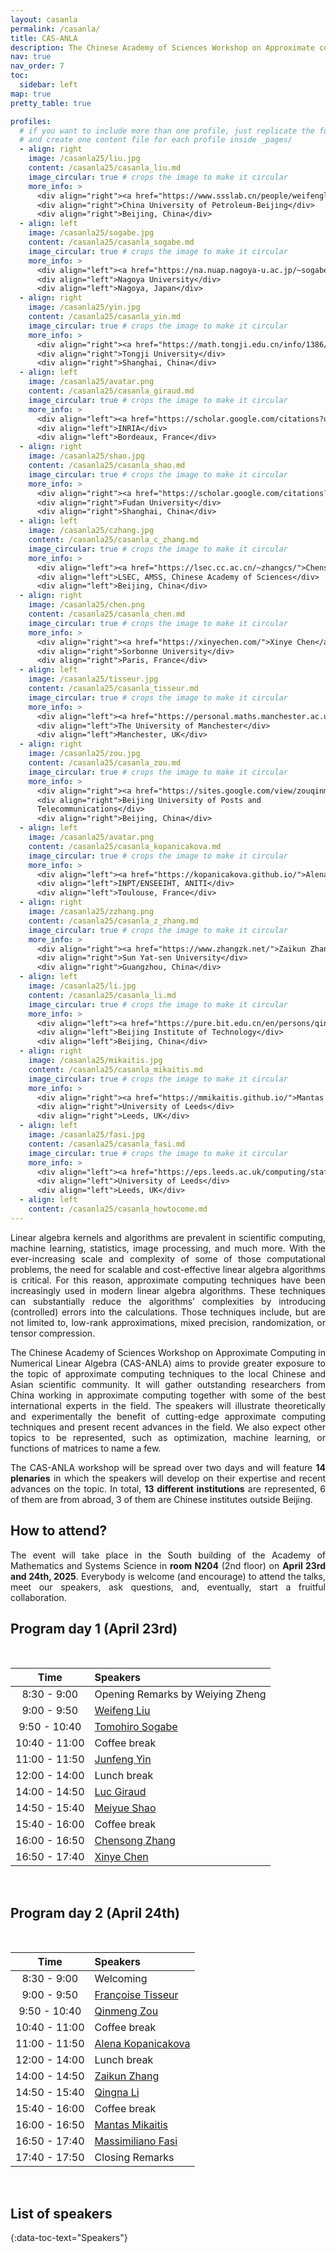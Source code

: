 ```yaml
---
layout: casanla
permalink: /casanla/
title: CAS-ANLA
description: The Chinese Academy of Sciences Workshop on Approximate computing in Numerical Linear Algebra (2025 Edition).
nav: true
nav_order: 7
toc:
  sidebar: left
map: true
pretty_table: true

profiles:
  # if you want to include more than one profile, just replicate the following block
  # and create one content file for each profile inside _pages/
  - align: right
    image: /casanla25/liu.jpg
    content: /casanla25/casanla_liu.md
    image_circular: true # crops the image to make it circular
    more_info: >
      <div align="right"><a href="https://www.ssslab.cn/people/weifengliu.html">Weifeng Liu</a></div>
      <div align="right">China University of Petroleum-Beijing</div>
      <div align="right">Beijing, China</div>
  - align: left
    image: /casanla25/sogabe.jpg
    content: /casanla25/casanla_sogabe.md
    image_circular: true # crops the image to make it circular
    more_info: >
      <div align="left"><a href="https://na.nuap.nagoya-u.ac.jp/~sogabe/sogabe_e.html">Tomohiro Sogabe</a></div>
      <div align="left">Nagoya University</div>
      <div align="left">Nagoya, Japan</div>
  - align: right
    image: /casanla25/yin.jpg
    content: /casanla25/casanla_yin.md
    image_circular: true # crops the image to make it circular
    more_info: >
      <div align="right"><a href="https://math.tongji.edu.cn/info/1386/7735.htm">Junfeng Yin</a></div>
      <div align="right">Tongji University</div>
      <div align="right">Shanghai, China</div>
  - align: left
    image: /casanla25/avatar.png
    content: /casanla25/casanla_giraud.md
    image_circular: true # crops the image to make it circular
    more_info: >
      <div align="left"><a href="https://scholar.google.com/citations?user=NIbqWDEAAAAJ&hl=fr">Luc Giraud</a></div>
      <div align="left">INRIA</div>
      <div align="left">Bordeaux, France</div>
  - align: right
    image: /casanla25/shao.jpg
    content: /casanla25/casanla_shao.md
    image_circular: true # crops the image to make it circular
    more_info: >
      <div align="right"><a href="https://scholar.google.com/citations?user=yk0MnRQAAAAJ&hl=en">Meiyue Shao</a></div>
      <div align="right">Fudan University</div>
      <div align="right">Shanghai, China</div>
  - align: left
    image: /casanla25/czhang.jpg
    content: /casanla25/casanla_c_zhang.md
    image_circular: true # crops the image to make it circular
    more_info: >
      <div align="left"><a href="https://lsec.cc.ac.cn/~zhangcs/">Chensong Zhang</a></div>
      <div align="left">LSEC, AMSS, Chinese Academy of Sciences</div>
      <div align="left">Beijing, China</div>
  - align: right
    image: /casanla25/chen.png
    content: /casanla25/casanla_chen.md
    image_circular: true # crops the image to make it circular
    more_info: >
      <div align="right"><a href="https://xinyechen.com/">Xinye Chen</a></div>
      <div align="right">Sorbonne University</div>
      <div align="right">Paris, France</div>
  - align: left
    image: /casanla25/tisseur.jpg
    content: /casanla25/casanla_tisseur.md
    image_circular: true # crops the image to make it circular
    more_info: >
      <div align="left"><a href="https://personal.maths.manchester.ac.uk/tisseur/">Françoise Tisseur</a></div>
      <div align="left">The University of Manchester</div>
      <div align="left">Manchester, UK</div>
  - align: right
    image: /casanla25/zou.jpg
    content: /casanla25/casanla_zou.md
    image_circular: true # crops the image to make it circular
    more_info: >
      <div align="right"><a href="https://sites.google.com/view/zouqinmeng/">Qinmeng Zou</a></div>
      <div align="right">Beijing University of Posts and
      Telecommunications</div>
      <div align="right">Beijing, China</div>
  - align: left
    image: /casanla25/avatar.png
    content: /casanla25/casanla_kopanicakova.md
    image_circular: true # crops the image to make it circular
    more_info: >
      <div align="left"><a href="https://kopanicakova.github.io/">Alena Kopanicakova</a></div>
      <div align="left">INPT/ENSEEIHT, ANITI</div>
      <div align="left">Toulouse, France</div>
  - align: right
    image: /casanla25/zzhang.png
    content: /casanla25/casanla_z_zhang.md
    image_circular: true # crops the image to make it circular
    more_info: >
      <div align="right"><a href="https://www.zhangzk.net/">Zaikun Zhang</a></div>
      <div align="right">Sun Yat-sen University</div>
      <div align="right">Guangzhou, China</div>
  - align: left
    image: /casanla25/li.jpg
    content: /casanla25/casanla_li.md
    image_circular: true # crops the image to make it circular
    more_info: >
      <div align="left"><a href="https://pure.bit.edu.cn/en/persons/qingna-li">Qingna Li</a></div>
      <div align="left">Beijing Institute of Technology</div>
      <div align="left">Beijing, China</div>
  - align: right
    image: /casanla25/mikaitis.jpg
    content: /casanla25/casanla_mikaitis.md
    image_circular: true # crops the image to make it circular
    more_info: >
      <div align="right"><a href="https://mmikaitis.github.io/">Mantas Mikaitis</a></div>
      <div align="right">University of Leeds</div>
      <div align="right">Leeds, UK</div>
  - align: left
    image: /casanla25/fasi.jpg
    content: /casanla25/casanla_fasi.md
    image_circular: true # crops the image to make it circular
    more_info: >
      <div align="left"><a href="https://eps.leeds.ac.uk/computing/staff/14034/massimiliano-fasi">Massimiliano Fasi</a></div>
      <div align="left">University of Leeds</div>
      <div align="left">Leeds, UK</div>
  - align: left
    content: /casanla25/casanla_howtocome.md
---
```


<style>body {text-align: justify}</style>

<!-- [Custom foo description](#mantas-mikaitis) -->

Linear algebra kernels and algorithms are prevalent in scientific computing, 
machine learning, statistics, image processing, and much more. With the 
ever-increasing scale and complexity of some of those computational problems,
the need for scalable and cost-effective linear algebra algorithms is critical.
For this reason, approximate computing techniques have been increasingly used 
in modern linear algebra algorithms. These techniques can substantially reduce
the algorithms’ complexities by introducing (controlled) errors into the 
calculations. Those techniques include, but are not limited to, low-rank 
approximations, mixed precision, randomization, or tensor compression.

The Chinese Academy of Sciences Workshop on Approximate Computing in Numerical 
Linear Algebra (CAS-ANLA) aims to provide greater exposure to the topic of 
approximate computing techniques to the local Chinese and Asian scientific 
community. It will gather outstanding researchers from China
working in approximate computing together with some of the best international
experts in the field. The speakers will illustrate theoretically and
experimentally the benefit of cutting-edge approximate computing techniques and
present recent advances in the field. We also expect other topics to be 
represented, such as optimization, machine learning, or functions of matrices 
to name a few.

The CAS-ANLA workshop will be spread over two days and will feature **14
plenaries** in which the speakers will develop on their expertise and recent
advances on the topic. In total, **13 different institutions** are represented, 6 
of them are from abroad, 3 of them are Chinese institutes outside Beijing.

## How to attend?

The event will take place in the South building of the Academy of Mathematics
and Systems Science in **room N204** (2nd floor) on **April 23rd and 24th, 2025**. Everybody is welcome (and
encourage) to attend the talks, meet our speakers, ask questions, and,
eventually, start a fruitful collaboration. 

## Program day 1 (April 23rd)

<br>

| Time         | Speakers       |
| :-----------: | :------------ |
| 8:30 - 9:00    | Opening Remarks by Weiying Zheng |
| 9:00 - 9:50    | [Weifeng Liu](#liu) |
| 9:50 - 10:40   | [Tomohiro Sogabe](#sogabe) |
| 10:40 - 11:00  | Coffee break |
| 11:00 - 11:50  | [Junfeng Yin](#yin) |
| 12:00 - 14:00  | Lunch break |
| 14:00 - 14:50  | [Luc Giraud](#giraud) |
| 14:50 - 15:40  | [Meiyue Shao](#shao) |
| 15:40 - 16:00  | Coffee break |
| 16:00 - 16:50  | [Chensong Zhang](#czhang) |
| 16:50 - 17:40  | [Xinye Chen](#chen) |

<br>

## Program day 2 (April 24th)

<br>

| Time         | Speakers       |
| :-----------: | :------------ |
| 8:30 - 9:00    | Welcoming       |
| 9:00 - 9:50    | [Françoise Tisseur](#tisseur) |
| 9:50 - 10:40   | [Qinmeng Zou](#zou) |
| 10:40 - 11:00  | Coffee break |
| 11:00 - 11:50  | [Alena Kopanicakova](#kopanicakova) |
| 12:00 - 14:00  | Lunch break |
| 14:00 - 14:50  | [Zaikun Zhang](#zzhang) |
| 14:50 - 15:40  | [Qingna Li](#li) |
| 15:40 - 16:00  | Coffee break |
| 16:00 - 16:50  | [Mantas Mikaitis](#mikaitis) |
| 16:50 - 17:40  | [Massimiliano Fasi](#fasi) |
| 17:40 - 17:50  | Closing Remarks |

<br>

## List of speakers
{:data-toc-text="Speakers"}
